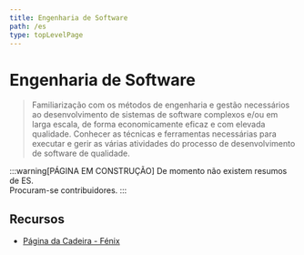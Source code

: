 ```yaml
---
title: Engenharia de Software
path: /es
type: topLevelPage
---
```


# Engenharia de Software

> Familiarização com os métodos de engenharia e gestão necessários ao desenvolvimento de sistemas de
> software complexos e/ou em larga escala, de forma economicamente eficaz e com elevada qualidade.
> Conhecer as técnicas e ferramentas necessárias para executar e gerir as várias atividades
> do processo de desenvolvimento de software de qualidade.

:::warning[PÁGINA EM CONSTRUÇÃO]
De momento não existem resumos de ES.  
Procuram-se contribuidores.
:::


## Recursos

- [Página da Cadeira - Fénix](https://fenix.tecnico.ulisboa.pt/disciplinas/ESof2/2022-2023/2-semestre)
